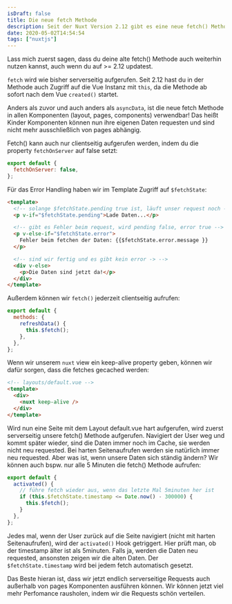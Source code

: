 ```yaml
---
isDraft: false
title: Die neue fetch Methode
description: Seit der Nuxt Version 2.12 gibt es eine neue fetch() Methode. Vorneweg -> Hammer!
date: 2020-05-02T14:54:54
tags: ["nuxtjs"]
---
```


Lass mich zuerst sagen, dass du deine alte fetch() Methode auch weiterhin nutzen kannst, auch wenn du auf >= 2.12 updatest.

`fetch` wird wie bisher serverseitig aufgerufen. Seit 2.12 hast du in der Methode auch Zugriff auf die Vue Instanz mit `this`, da die Methode ab sofort nach dem Vue `created()` startet.

Anders als zuvor und auch anders als `asyncData`, ist die neue fetch Methode in allen Komponenten (layout, pages, components) verwendbar! Das heißt Kinder Komponenten können nun ihre eigenen Daten requesten und sind nicht mehr ausschließlich von pages abhängig.

Fetch() kann auch nur clientseitig aufgerufen werden, indem du die property `fetchOnServer` auf false setzt:

```javascript
export default {
  fetchOnServer: false,
};
```

Für das Error Handling haben wir im Template Zugriff auf `$fetchState`:

```html
<template>
  <!-- solange $fetchState.pending true ist, läuft unser request noch -->
  <p v-if="$fetchState.pending">Lade Daten...</p>

  <!-- gibt es Fehler beim request, wird pending false, error true -->
  <p v-else-if="$fetchState.error">
    Fehler beim fetchen der Daten: {{$fetchState.error.message }}
  </p>

  <!-- sind wir fertig und es gibt kein error -> -->
  <div v-else>
    <p>Die Daten sind jetzt da!</p>
  </div>
</template>
```

Außerdem können wir `fetch()` jederzeit clientseitig aufrufen:

```javascript
export default {
  methods: {
    refreshData() {
      this.$fetch();
    },
  },
};
```

Wenn wir unserem `nuxt` view ein keep-alive property geben, können wir dafür sorgen, dass die fetches gecached werden:

```html
<!-- layouts/default.vue -->
<template>
  <div>
    <nuxt keep-alive />
  </div>
</template>
```

Wird nun eine Seite mit dem Layout default.vue hart aufgerufen, wird zuerst serverseitig unsere fetch() Methode aufgerufen. Navigiert der User weg und kommt später wieder, sind die Daten immer noch im Cache, sie werden nicht neu requested. Bei harten Seitenaufrufen werden sie natürlich immer neu requested. Aber was ist, wenn unsere Daten sich ständig ändern? Wir können auch bspw. nur alle 5 Minuten die fetch() Methode aufrufen:

```javascript
export default {
  activated() {
    // führe fetch wieder aus, wenn das letzte Mal 5minuten her ist
    if (this.$fetchState.timestamp <= Date.now() - 300000) {
      this.$fetch();
    }
  },
};
```

Jedes mal, wenn der User zurück auf die Seite navigiert (nicht mit harten Seitenaufrufen), wird der `activated()` Hook getriggert. Hier prüft man, ob der timestamp älter ist als 5minuten. Falls ja, werden die Daten neu requested, ansonsten zeigen wir die alten Daten. Der `$fetchState.timestamp` wird bei jedem fetch automatisch gesetzt.

Das Beste hieran ist, dass wir jetzt endlich serverseitige Requests auch außerhalb von pages Komponenten ausführen können. Wir können jetzt viel mehr Perfomance rausholen, indem wir die Requests schön verteilen.
